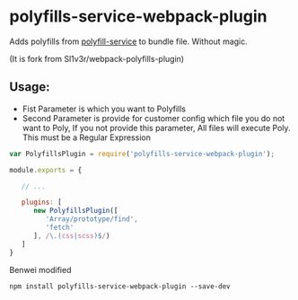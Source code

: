# polyfills-service-webpack-plugin

Adds polyfills from [polyfill-service](https://github.com/Financial-Times/polyfill-service) to bundle file. Without magic.

(It is fork from Sl1v3r/webpack-polyfills-plugin)

## Usage:

* Fist Parameter is which you want to Polyfills
* Second Parameter is provide for customer config which file you do not want to Poly, If you not provide this parameter, All files will execute Poly. This must be a Regular Expression

```javascript
var PolyfillsPlugin = require('polyfills-service-webpack-plugin');

module.exports = {

   // ...

   plugins: [
      new PolyfillsPlugin([
         'Array/prototype/find',
         'fetch'
      ], /\.(css|scss)$/)
   ]
}
```

Benwei modified

```
npm install polyfills-service-webpack-plugin --save-dev
```

